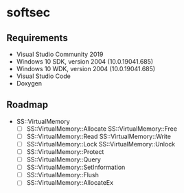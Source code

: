 # softsec

## Requirements

- Visual Studio Community 2019
- Windows 10 SDK, version 2004 (10.0.19041.685)
- Windows 10 WDK, version 2004 (10.0.19041.685)
- Visual Studio Code
- Doxygen

## Roadmap

- SS::VirtualMemory
  - [ ] SS::VirtualMemory::Allocate  SS::VirtualMemory::Free
  - [ ] SS::VirtualMemory::Read      SS::VirtualMemory::Write
  - [ ] SS::VirtualMemory::Lock      SS::VirtualMemory::Unlock
  - [ ] SS::VirtualMemory::Protect
  - [ ] SS::VirtualMemory::Query
  - [ ] SS::VirtualMemory::SetInformation
  - [ ] SS::VirtualMemory::Flush
  - [ ] SS::VirtualMemory::AllocateEx
